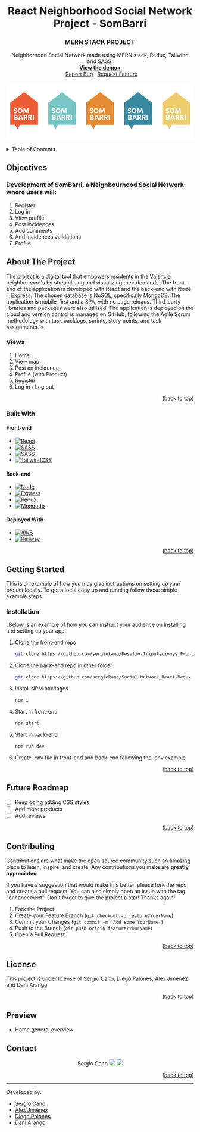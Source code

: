   <h1 align="center"> 
   React Neighborhood Social Network Project - SomBarri 
</h1>


 <h3 align="center">MERN STACK PROJECT</h3>

  <p align="center">
    Neighborhood Social Network made using MERN stack, Redux, Tailwind and SASS.
    <br />
    <a href="https://main.dbt5pklczip3d.amplifyapp.com/"><strong>View the demo»</strong></a>
    <br />
    ·
    <a href="https://github.com/sergiokano/Desafio-Tripulaciones_Frontend/issues">Report Bug</a>
    ·
    <a href="https://github.com/sergiokano/Desafio-Tripulaciones_Frontend/issues">Request Feature</a>
    </p>
    
 <p align="center">
  <img width="880"  src="https://github.com/sergiokano/Desafio-Tripulaciones_Frontend/blob/main/README_assets/Captura_de_Pantalla_2023-01-20_a_las_11.18.24.png">
</p>
<!-- TABLE OF CONTENTS -->
<details>
  <summary>Table of Contents</summary>
  <ol>
        <li><a href="#objectives">Objectives</a></li>
    <li>
      <a href="#about-the-project">About The Project</a>
      <ul>
        <li><a href="#endpoints">Endpoints</a></li>
         <li><a href="#built-with">Built With</a></li>
      </ul>   
    </li>
    <li>
      <a href="#getting-started">Getting Started</a>
      <ul>
        <li><a href="#installation">Installation</a></li>
      </ul>
    </li>
    <li><a href="#future-roadmap">Future Roadmap</a></li>
    <li><a href="#contributing">Contributing</a></li>
    <li><a href="#license">License</a></li>
    <li><a href="#contact">Contact</a></li>
  </ol>
</details>

<!-- ABOUT THE OBJECTIVES -->

## Objectives

### Development of SomBarri, a Neighbourhood Social Network where users will:

<objectives>
  <ol>
    <li>Register</li>
    <li>Log in</a></li>
    <li>View profile</a></li>
    <li>Post incidences</a></li>
    <li>Add comments</a></li>
    <li>Add incidences validations</a></li>
    <li>Profile</a></li>

</ol>
</objectives>

<!-- ABOUT THE PROJECT -->

## About The Project

The project is a digital tool that empowers residents in the Valencia neighborhood's by streamlining and visualizing their demands. The front-end of the application is developed with React and the back-end with Node + Express. The chosen database is NoSQL, specifically MongoDB. The application is mobile-first and a SPA, with no page reloads. Third-party libraries and packages were also utilized. The application is deployed on the cloud and version control is managed on GitHub, following the Agile Scrum methodology with task backlogs, sprints, story points, and task assignments."></a>,

### Views

<views>
 
  <ol>
    <li>Home</a></li>
    <li>View map</a></li>
    <li>Post an incidence</a></li>
    <li>Profile (with Product)</a></li>
    <li>Register</a></li>
    <li>Log in / Log out</a></li>
  </ol>
</views>

<p align="right">(<a href="#readme-top">back to top</a>)</p>

### Built With

#### Front-end
- [![React][react]][react-url]
- [![SASS][sass]][sass-url]
- [![SASS][sass]][sass-url]
- [![TailwindCSS][TailwindCSS]][TailwindCSS-url]

#### Back-end
- [![Node][node.js]][node.js-url]
- [![Express][express.js]][express.js-url]
- [![Redux][redux]][redux-url]
- [![Mongodb][mongodb]][mongodb-url]

#### Deployed With

- [![AWS][AWS]][AWS-url]
- [![Railway][Railway]][Railway-url]


<p align="right">(<a href="#readme-top">back to top</a>)</p>

<!-- GETTING STARTED -->

## Getting Started

This is an example of how you may give instructions on setting up your project locally.
To get a local copy up and running follow these simple example steps.


### Installation

\_Below is an example of how you can instruct your audience on installing and setting up your app.

1. Clone the front-end repo
   ```sh
   git clone https://github.com/sergiokano/Desafio-Tripulaciones_Frontend
   ```
2. Clone the back-end repo in other folder
   ```sh
   git clone https://github.com/sergiokano/Social-Network_React-Redux
   ```
3. Install NPM packages
   ```sh
   npm i
   ```
4. Start in front-end

   ```sh
   npm start
   ```

5. Start in back-end

   ```sh
   npm run dev
   ```
   
6. Create .env file in front-end and back-end following the .env example


<p align="right">(<a href="#readme-top">back to top</a>)</p>

<!-- FUTURE -->

## Future Roadmap

- [ ] Keep going adding CSS styles
- [ ] Add more products
- [ ] Add reviews

<p align="right">(<a href="#readme-top">back to top</a>)</p>

<!-- CONTRIBUTING -->

## Contributing

Contributions are what make the open source community such an amazing place to learn, inspire, and create. Any contributions you make are **greatly appreciated**.

If you have a suggestion that would make this better, please fork the repo and create a pull request. You can also simply open an issue with the tag "enhancement".
Don't forget to give the project a star! Thanks again!

1. Fork the Project
2. Create your Feature Branch (`git checkout -b feature/YourName`)
3. Commit your Changes (`git commit -m 'Add some YourName'`)
4. Push to the Branch (`git push origin feature/YourName`)
5. Open a Pull Request

<p align="right">(<a href="#readme-top">back to top</a>)</p>

<!-- LICENSE -->

## License

This project is under license of Sergio Cano, Diego Palones, Álex Jiménez and Dani Arango

<p align="right">(<a href="#readme-top">back to top</a>)</p>


<!-- PREVIEW -->

## Preview

- Home general overview

<!-- ![foto](./src/components/image/form.png) -->



<!-- - Products general overview -->

<!-- ![foto](./src/components/image/linknews.png) -->

<!-- - Product Single Page general overview -->

<!-- ![foto](./src/components/image/linknews.png) -->

<!-- CONTACT -->

## Contact

  <p align="center">
  Sergio Cano
<a href = "mailto:sergiocano.design@gmail.com"><img src="https://img.shields.io/badge/-Gmail-%23333?style=for-the-badge&logo=gmail&logoColor=white" target="_blank"></a>
    <a href="https://www.linkedin.com/in/sergiocano-frontend-backend-mern/" target="_blank"><img src="https://img.shields.io/badge/-LinkedIn-%230077B5?style=for-the-badge&logo=linkedin&logoColor=white" target="_blank"></a> 
</p>

<p align="right">(<a href="#readme-top">back to top</a>)</p>

---

Developed by:
- [Sergio Cano](https://github.com/sergiokano) 
- [Alex Jiménez](https://github.com/radikalex) 
- [Diego Palones](https://github.com/diegopalones) 
- [Dani Arango](https://github.com/DaniArango) 


<!-- MARKDOWN LINKS & IMAGES -->
<!-- https://www.markdownguide.org/basic-syntax/#reference-style-links -->

[linkedin-shield]: https://img.shields.io/badge/-LinkedIn-black.svg?style=for-the-badge&logo=linkedin&colorB=555
[linkedin-url]: https://linkedin.com/in/sergiocano-dev
[product-screenshot]: images/screenshot.png
[next.js]: https://img.shields.io/badge/next.js-000000?style=for-the-badge&logo=nextdotjs&logoColor=white
[next-url]: https://nextjs.org/
[react.js]: https://img.shields.io/badge/React-20232A?style=for-the-badge&logo=react&logoColor=61DAFB
[react-url]: https://reactjs.org/
[vue.js]: https://img.shields.io/badge/Vue.js-35495E?style=for-the-badge&logo=vuedotjs&logoColor=4FC08D
[vue-url]: https://vuejs.org/
[angular.io]: https://img.shields.io/badge/Angular-DD0031?style=for-the-badge&logo=angular&logoColor=white
[angular-url]: https://angular.io/
[jwt]: https://img.shields.io/badge/JWT-black?style=for-the-badge&logo=JSON%20web%20tokens
[jwt-url]: https://jwt.io/
[vercel]: https://img.shields.io/badge/vercel-%23000000.svg?style=for-the-badge&logo=vercel&logoColor=white
[vercel-url]: https://vercel.com/
[mongodb]: https://img.shields.io/badge/MongoDB-%234ea94b.svg?style=for-the-badge&logo=mongodb&logoColor=white
[mongodb-url]: https://www.mongodb.com/es
[express.js]: https://img.shields.io/badge/express.js-%23404d59.svg?style=for-the-badge&logo=express&logoColor=%2361DAFB
[express.js-url]: https://expressjs.com/
[node.js]: https://img.shields.io/badge/node.js-6DA55F?style=for-the-badge&logo=node.js&logoColor=white
[node.js-url]: https://nodejs.org/en/
[sass]: https://img.shields.io/badge/SASS-pink?style=for-the-badge&logo=SASS&logoColor=white
[sass-url]: https://sass-lang.com/
[react]: https://img.shields.io/badge/React-219ebc?style=for-the-badge&logo=React&typoColor=fedcba&logoColor=white
[react-url]: https://es.reactjs.org/
[redux]: https://img.shields.io/badge/Redux-FF6C37?style=for-the-badge&logo=redux&logoColor=white
[redux-url]: https://es.redux.js.org/
[TailwindCSS]: https://img.shields.io/badge/tailwindcss-%2338B2AC.svg?style=for-the-badge&logo=tailwind-css&logoColor=white
[TailwindCSS-url]: https://tailwindcss.com/
[AWS]: https://img.shields.io/badge/AWS-%23FF9900.svg?style=for-the-badge&logo=amazon-aws&logoColor=white
[AWS-url]: https://aws.amazon.com/es/
[Railway]: https://img.shields.io/static/v1?style=for-the-badge&message=Railway&color=0B0D0E&logo=Railway&logoColor=FFFFFF&label=
[Railway-url]: https://railway.app/

